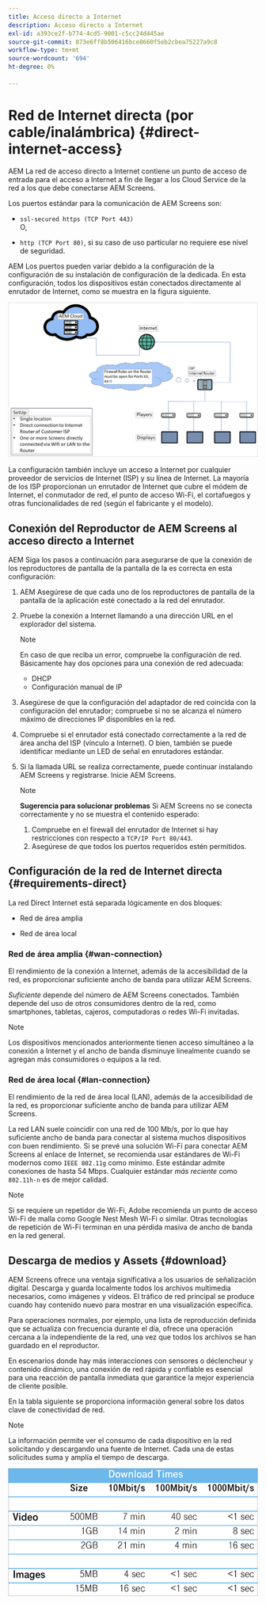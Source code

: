 ```yaml
---
title: Acceso directo a Internet
description: Acceso directo a Internet
exl-id: a393ce2f-b774-4cd5-9001-c5cc24d445ae
source-git-commit: 873e6ff8b506416bce8660f5eb2cbea75227a9c8
workflow-type: tm+mt
source-wordcount: '694'
ht-degree: 0%

---
```


# Red de Internet directa (por cable/inalámbrica) {#direct-internet-access}

AEM La red de acceso directo a Internet contiene un punto de acceso de entrada para el acceso a Internet a fin de llegar a los Cloud Service de la red a los que debe conectarse AEM Screens.

Los puertos estándar para la comunicación de AEM Screens son:

* `ssl-secured https (TCP Port 443)`
  <br>O,</br>

* `http (TCP Port 80)`, si su caso de uso particular no requiere ese nivel de seguridad.

AEM Los puertos pueden variar debido a la configuración de la configuración de su instalación de configuración de la dedicada. En esta configuración, todos los dispositivos están conectados directamente al enrutador de Internet, como se muestra en la figura siguiente.

![](/help/assets/direct-access-2.png)

La configuración también incluye un acceso a Internet por cualquier proveedor de servicios de Internet (ISP) y su línea de Internet. La mayoría de los ISP proporcionan un enrutador de Internet que cubre el módem de Internet, el conmutador de red, el punto de acceso Wi-Fi, el cortafuegos y otras funcionalidades de red (según el fabricante y el modelo).

## Conexión del Reproductor de AEM Screens al acceso directo a Internet

AEM Siga los pasos a continuación para asegurarse de que la conexión de los reproductores de pantalla de la pantalla de la es correcta en esta configuración:

1. AEM Asegúrese de que cada uno de los reproductores de pantalla de la pantalla de la aplicación esté conectado a la red del enrutador.
1. Pruebe la conexión a Internet llamando a una dirección URL en el explorador del sistema.

   >[!NOTE]
   >En caso de que reciba un error, compruebe la configuración de red. Básicamente hay dos opciones para una conexión de red adecuada:
   >* DHCP
   >* Configuración manual de IP

1. Asegúrese de que la configuración del adaptador de red coincida con la configuración del enrutador; compruebe si no se alcanza el número máximo de direcciones IP disponibles en la red.
1. Compruebe si el enrutador está conectado correctamente a la red de área ancha del ISP (vínculo a Internet). O bien, también se puede identificar mediante un LED de señal en enrutadores estándar.
1. Si la llamada URL se realiza correctamente, puede continuar instalando AEM Screens y registrarse. Inicie AEM Screens.

   >[!NOTE]
   >**Sugerencia para solucionar problemas**
   >Si AEM Screens no se conecta correctamente y no se muestra el contenido esperado:
   >
   >1. Compruebe en el firewall del enrutador de Internet si hay restricciones con respecto a `TCP/IP Port 80/443`.
   >1. Asegúrese de que todos los puertos requeridos estén permitidos.

## Configuración de la red de Internet directa {#requirements-direct}

La red Direct Internet está separada lógicamente en dos bloques:

* Red de área amplia

* Red de área local

### Red de área amplia {#wan-connection}

El rendimiento de la conexión a Internet, además de la accesibilidad de la red, es proporcionar suficiente ancho de banda para utilizar AEM Screens.

*Suficiente* depende del número de AEM Screens conectados. También depende del uso de otros consumidores dentro de la red, como smartphones, tabletas, cajeros, computadoras o redes Wi-Fi invitadas.

>[!NOTE]
>
>Los dispositivos mencionados anteriormente tienen acceso simultáneo a la conexión a Internet y el ancho de banda disminuye linealmente cuando se agregan más consumidores o equipos a la red.

### Red de área local {#lan-connection}

El rendimiento de la red de área local (LAN), además de la accesibilidad de la red, es proporcionar suficiente ancho de banda para utilizar AEM Screens.

La red LAN suele coincidir con una red de 100 Mb/s, por lo que hay suficiente ancho de banda para conectar al sistema muchos dispositivos con buen rendimiento.
Si se prevé una solución Wi-Fi para conectar AEM Screens al enlace de Internet, se recomienda usar estándares de Wi-Fi modernos como `IEEE 802.11g` como mínimo. Este estándar admite conexiones de hasta 54 Mbps. Cualquier estándar *más reciente* como `802.11h-n` es de mejor calidad.

>[!NOTE]
>
>Si se requiere un repetidor de Wi-Fi, Adobe recomienda un punto de acceso Wi-Fi de malla como Google Nest Mesh Wi-Fi o similar. Otras tecnologías de repetición de Wi-Fi terminan en una pérdida masiva de ancho de banda en la red general.

## Descarga de medios y Assets {#download}

AEM Screens ofrece una ventaja significativa a los usuarios de señalización digital. Descarga y guarda localmente todos los archivos multimedia necesarios, como imágenes y vídeos. El tráfico de red principal se produce cuando hay contenido nuevo para mostrar en una visualización específica.

Para operaciones normales, por ejemplo, una lista de reproducción definida que se actualiza con frecuencia durante el día, ofrece una operación cercana a la independiente de la red, una vez que todos los archivos se han guardado en el reproductor.

En escenarios donde hay más interacciones con sensores o déclencheur y contenido dinámico, una conexión de red rápida y confiable es esencial para una reacción de pantalla inmediata que garantice la mejor experiencia de cliente posible.

En la tabla siguiente se proporciona información general sobre los datos clave de conectividad de red.

>[!NOTE]
>
>La información permite ver el consumo de cada dispositivo en la red solicitando y descargando una fuente de Internet. Cada una de estas solicitudes suma y amplía el tiempo de descarga.

![](/help/assets/download-times-direct.png)

